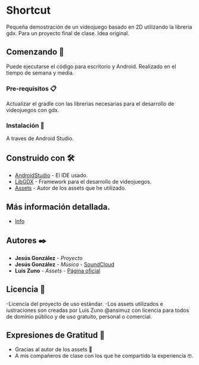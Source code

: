 # Shortcut
Pequeña demostración de un videojuego basado en 2D utilizando la librería gdx. Para un proyecto final de clase.
Idea original.

## Comenzando 🚀
Puede ejecutarse el código para escritorio y Android. Realizado en el tiempo de semana y media.

### Pre-requisitos 📋
Actualizar el gradle con las librerias necesarias para el desarrollo de videojuegos con gdx.

### Instalación 🔧
A traves de Android Studio.

## Construido con 🛠️
* [AndroidStudio](https://developer.android.com/studio) - El IDE usado.
* [LibGDX](https://libgdx.badlogicgames.com/) - Framework para el desarrollo de videojuegos.
* [Assets](https://www.patreon.com/ansimuz) - Autor de los assets que he utilizado.

## Más información detallada.
* [Info](https://drive.google.com/open?id=15G8_Vk9IzVCXN2sIFdiZbuf6Lf-VMuh9tSi0VK9ZtnY)

## Autores ✒️
* **Jesús González** - *Proyecto*
* **Jesús González** - *Música* - [SoundCloud](https://soundcloud.com/binomial-sound)
* **Luis Zuno** - *Assets* - [Página oficial](//www.patreon.com/ansimuz)

## Licencia 📄
-Licencia del proyecto de uso estándar.
-Los assets utilizados e iustraciones son creadas por Luis Zuno @ansimuz con licencia para todos de dominio público y de uso gratuito, personal o comercial.


## Expresiones de Gratitud 🎁
* Gracias al autor de los assets 📢
* A mis compañeros de clase con los que he compartido la experiencia 🤓.

